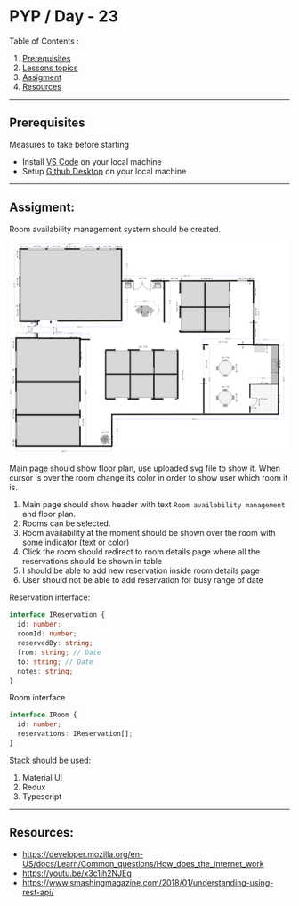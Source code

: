 # PYP / Day - 23

Table of Contents :

1. [Prerequisites](#prerequisites)
1. [Lessons topics](#lessons-topics)  
1. [Assigment](#assigment)
1. [Resources](#resources)

---
## Prerequisites

Measures to take before starting

* Install [VS Code](https://code.visualstudio.com/download) on your local machine
* Setup [Github Desktop](https://desktop.github.com/) on your local machine

---

## Assigment:

Room availability management system should be created.

 ![room](Classroom.svg)

Main page should show floor plan, use uploaded svg file to show it. When cursor is over the room change its color in order to show user which room it is. 

1. Main page should show header with text `Room availability management` and floor plan.
2. Rooms can be selected.
3. Room availability at the moment should be shown over the room with some indicator (text or color)
4. Click the room should redirect to room details page where all the reservations should be shown in table
5. I should be able to add new reservation inside room details page
6. User should not be able to add reservation for busy range of date

Reservation interface:
```typescript
interface IReservation {
  id: number;
  roomId: number;
  reservedBy: string;
  from: string; // Date
  to: string; // Date
  notes: string;
}
```

Room interface
```typescript
interface IRoom {
  id: number;
  reservations: IReservation[];
}
```

Stack should be used:
1. Material UI
2. Redux
3. Typescript

---

## Resources:

- https://developer.mozilla.org/en-US/docs/Learn/Common_questions/How_does_the_Internet_work
- https://youtu.be/x3c1ih2NJEg
- https://www.smashingmagazine.com/2018/01/understanding-using-rest-api/

